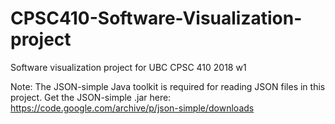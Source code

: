 # CPSC410-Software-Visualization-project
Software visualization project for UBC CPSC 410 2018 w1

Note: The JSON-simple Java toolkit is required for reading JSON files in this project.
Get the JSON-simple .jar here:
https://code.google.com/archive/p/json-simple/downloads